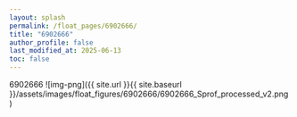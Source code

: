 ```yaml
---
layout: splash
permalink: /float_pages/6902666/
title: "6902666"
author_profile: false
last_modified_at: 2025-06-13
toc: false
---
```

 
6902666
![img-png]({{ site.url }}{{ site.baseurl }}/assets/images/float_figures/6902666/6902666_Sprof_processed_v2.png)
